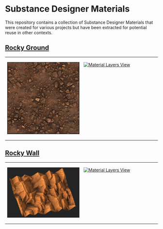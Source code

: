 # Substance Designer Materials

This repository contains a collection of Substance Designer Materials that
were created for various projects but have been extracted for potential reuse
in other contexts.

## [Rocky Ground](RockyGround/)

<table>
<tbody>
<tr valign="top">
<td width="50%">

[![Top Orthographic View](RockyGround/RockyGround_Top.png 'Top Orthographic View')](RockyGround/RockyGround_Top.png)

</td>
<td>

[![Material Layers View](RockyGround/MaterialLayers.png 'Material Layers View')](RockyGround/MaterialLayers.png)

</td>
</tr>
</tbody>
</table>

## [Rocky Wall](RockWall/)

<table>
<tbody>
<tr valign="top">
<td width="50%">

[![Perspective View](RockWall/RockWall_Perspective.png 'Perspective View')](RockWall/RockWall_Perspective.png)

</td>
<td>

[![Material Layers View](RockWall/MaterialLayers.png 'Material Layers View')](RockWall/MaterialLayers.png)

</td>
</tr>
</tbody>
</table>
